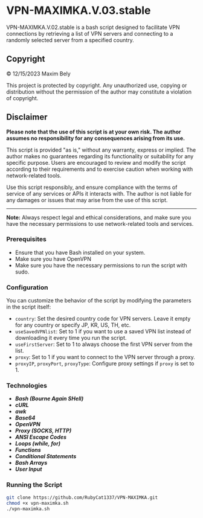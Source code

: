# VPN-MAXIMKA.V.03.stable

VPN-MAXIMKA.V.02.stable is a bash script designed to facilitate VPN connections by retrieving a list of VPN servers and connecting to a randomly selected server from a specified country.

## Copyright

© 12/15/2023 Maxim Bely

This project is protected by copyright. Any unauthorized use, copying or distribution without the permission of the author may constitute a violation of copyright.

## Disclaimer

**Please note that the use of this script is at your own risk. The author assumes no responsibility for any consequences arising from its use.**

This script is provided "as is," without any warranty, express or implied. The author makes no guarantees regarding its functionality or suitability for any specific purpose. Users are encouraged to review and modify the script according to their requirements and to exercise caution when working with network-related tools.

Use this script responsibly, and ensure compliance with the terms of service of any services or APIs it interacts with. The author is not liable for any damages or issues that may arise from the use of this script.

---

**Note:** Always respect legal and ethical considerations, and make sure you have the necessary permissions to use network-related tools and services.

### Prerequisites

- Ensure that you have Bash installed on your system.
- Make sure you have OpenVPN
- Make sure you have the necessary permissions to run the script with sudo.

### Configuration

You can customize the behavior of the script by modifying the parameters in the script itself:

- `country`: Set the desired country code for VPN servers. Leave it empty for any country or specify JP, KR, US, TH, etc.
- `useSavedVPNlist`: Set to 1 if you want to use a saved VPN list instead of downloading it every time you run the script.
- `useFirstServer`: Set to 1 to always choose the first VPN server from the list.
- `proxy`: Set to 1 if you want to connect to the VPN server through a proxy.
- `proxyIP`, `proxyPort`, `proxyType`: Configure proxy settings if `proxy` is set to 1.

### Technologies

- ***Bash (Bourne Again SHell)***
- ***cURL***
- ***awk***
- ***Base64***
- ***OpenVPN***
- ***Proxy (SOCKS, HTTP)***
- ***ANSI Escape Codes***
- ***Loops (while, for)***
- ***Functions***
- ***Conditional Statements***
- ***Bash Arrays***
- ***User Input***

### Running the Script
```bash
git clone https://github.com/RubyCat1337/VPN-MAXIMKA.git
chmod +x vpn-maximka.sh
./vpn-maximka.sh

